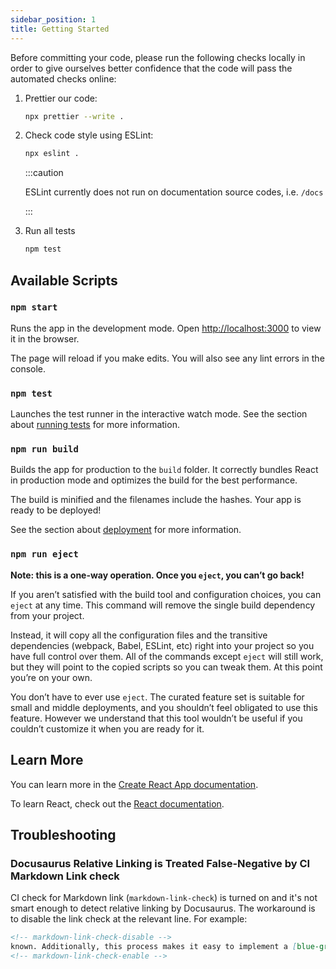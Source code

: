 ```yaml
---
sidebar_position: 1
title: Getting Started
---
```


Before committing your code, please run the following checks locally in order to give ourselves better confidence that
the code will pass the automated checks online:

1. Prettier our code:

   ```bash
   npx prettier --write .
   ```

2. Check code style using ESLint:

   ```bash
   npx eslint .
   ```

   :::caution

   ESLint currently does not run on documentation source codes, i.e. `/docs`

   :::

3. Run all tests

   ```bash
   npm test
   ```

Available Scripts
-----------------

### `npm start`

<!-- markdown-link-check-disable -->
Runs the app in the development mode. Open [http://localhost:3000](http://localhost:3000) to view it in the browser.
<!-- markdown-link-check-enable -->

The page will reload if you make edits. You will also see any lint errors in the console.

### `npm test`

Launches the test runner in the interactive watch mode. See the section about
[running tests](https://facebook.github.io/create-react-app/docs/running-tests) for more information.

### `npm run build`

Builds the app for production to the `build` folder. It correctly bundles React in production mode and optimizes the
build for the best performance.

The build is minified and the filenames include the hashes. Your app is ready to be deployed!

See the section about [deployment](https://facebook.github.io/create-react-app/docs/deployment) for more information.

### `npm run eject`

**Note: this is a one-way operation. Once you `eject`, you can’t go back!**

If you aren’t satisfied with the build tool and configuration choices, you can `eject` at any time. This command will
remove the single build dependency from your project.

Instead, it will copy all the configuration files and the transitive dependencies (webpack, Babel, ESLint, etc) right
into your project so you have full control over them. All of the commands except `eject` will still work, but they will
point to the copied scripts so you can tweak them. At this point you’re on your own.

You don’t have to ever use `eject`. The curated feature set is suitable for small and middle deployments, and you
shouldn’t feel obligated to use this feature. However we understand that this tool wouldn’t be useful if you couldn’t
customize it when you are ready for it.

Learn More
----------

You can learn more in the
[Create React App documentation](https://facebook.github.io/create-react-app/docs/getting-started).

To learn React, check out the [React documentation](https://reactjs.org/).

Troubleshooting
---------------

### Docusaurus Relative Linking is Treated False-Negative by CI Markdown Link check

CI check for Markdown link (`markdown-link-check`) is turned on and it's not smart enough to detect relative linking by
Docusaurus. The workaround is to disable the link check at the relevant line. For example:

```markdown
<!-- markdown-link-check-disable -->
known. Additionally, this process makes it easy to implement a [blue-green deployment](continuous-delivery) or
<!-- markdown-link-check-enable -->
```

[onchange]: https://www.npmjs.com/package/onchange
